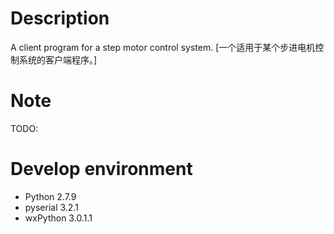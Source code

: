 # Description

A client program for a step motor control system. [一个适用于某个步进电机控制系统的客户端程序。]


# Note

TODO:




# Develop environment

* Python 2.7.9
* pyserial 3.2.1
* wxPython 3.0.1.1
